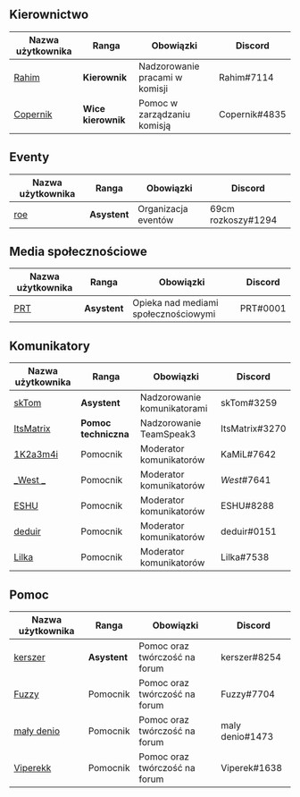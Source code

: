 
## Kierownictwo
| Nazwa użytkownika | Ranga | Obowiązki | Discord
|--|--|-----|---|
| [Rahim](https://mrucznik-rp.pl/user/954-leia/) | **Kierownik** | Nadzorowanie pracami w komisji | Rahim#7114
| [Copernik](https://mrucznik-rp.pl/user/3300-copernik/) | **Wice kierownik** | Pomoc w zarządzaniu komisją | Copernik#4835
## Eventy
| Nazwa użytkownika | Ranga | Obowiązki | Discord
|--|--|-----|---|
| [roe](https://mrucznik-rp.pl/user/16187-roe/) | **Asystent** | Organizacja eventów | 69cm rozkoszy#1294
## Media społecznościowe
| Nazwa użytkownika | Ranga | Obowiązki | Discord
|--|--|-----|---|
| [PRT](https://mrucznik-rp.pl/user/267-prt/) | **Asystent**  | Opieka nad mediami społecznościowymi | PRT#0001
## Komunikatory
| Nazwa użytkownika | Ranga | Obowiązki | Discord
|--|--|-----|---|
| [skTom](https://mrucznik-rp.pl/user/41-sktom/) | **Asystent** | Nadzorowanie komunikatorami | skTom#3259
| [ItsMatrix](https://mrucznik-rp.pl/user/63-itsmatrix/) | **Pomoc techniczna** | Nadzorowanie TeamSpeak3 | ItsMatrix#3270
| [1K2a3m4i](https://mrucznik-rp.pl/user/12075-1k2a3m4i/) | Pomocnik | Moderator komunikatorów | KaMiL#7642
| [_West _](https://mrucznik-rp.pl/user/1064-west/) | Pomocnik | Moderator komunikatorów | _West_#7641
| [ESHU](https://mrucznik-rp.pl/user/7747-eshu/) | Pomocnik | Moderator komunikatorów | ESHU#8288
| [deduir](https://mrucznik-rp.pl/user/5571-deduir/) | Pomocnik | Moderator komunikatorów | deduir#0151
| [Lilka](https://mrucznik-rp.pl/user/12121-lilka/) | Pomocnik | Moderator komunikatorów | Lilka#7538
## Pomoc
| Nazwa użytkownika | Ranga | Obowiązki | Discord
|--|--|-----|---|
| [kerszer](https://mrucznik-rp.pl/user/10714-kerszer/) | **Asystent** | Pomoc oraz twórczość na forum | kerszer#8254
| [Fuzzy](https://mrucznik-rp.pl/user/20112-fuzzy/) | Pomocnik | Pomoc oraz twórczość na forum | Fuzzy#7704
| [mały denio](https://mrucznik-rp.pl/user/15951-ma%C5%82y-denio/) | Pomocnik | Pomoc oraz twórczość na forum | maly denio#1473
| [Viperekk](https://mrucznik-rp.pl/user/13138-viperekk/) | Pomocnik | Pomoc oraz twórczość na forum | Viperek#1638
